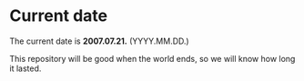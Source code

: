 # Current date

The current date is **2007.07.21.** (YYYY.MM.DD.)

This repository will be good when the world ends, so we will know how long it lasted.